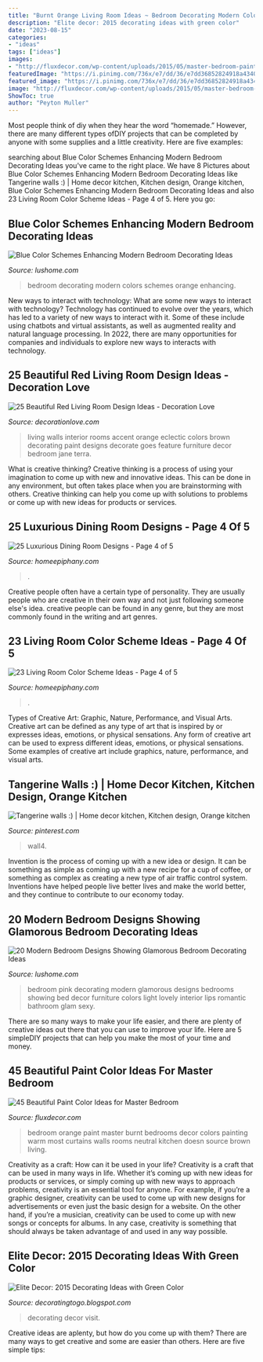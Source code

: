```yaml
---
title: "Burnt Orange Living Room Ideas ~ Bedroom Decorating Modern Colors Schemes Orange Enhancing"
description: "Elite decor: 2015 decorating ideas with green color"
date: "2023-08-15"
categories:
- "ideas"
tags: ["ideas"]
images:
- "http://fluxdecor.com/wp-content/uploads/2015/05/master-bedroom-painting/34-master-bedroom-painting-ideas.jpg"
featuredImage: "https://i.pinimg.com/736x/e7/dd/36/e7dd36852824918a4340e5660ebe9384--orange-walls-in-kitchen.jpg"
featured_image: "https://i.pinimg.com/736x/e7/dd/36/e7dd36852824918a4340e5660ebe9384--orange-walls-in-kitchen.jpg"
image: "http://fluxdecor.com/wp-content/uploads/2015/05/master-bedroom-painting/34-master-bedroom-painting-ideas.jpg"
ShowToc: true
author: "Peyton Muller"
---
```



Most people think of diy when they hear the word “homemade.” However, there are many different types ofDIY projects that can be completed by anyone with some supplies and a little creativity. Here are five examples:

	

		
searching about Blue Color Schemes Enhancing Modern Bedroom Decorating Ideas you've came to the right place. We have 8 Pictures about Blue Color Schemes Enhancing Modern Bedroom Decorating Ideas like Tangerine walls :) | Home decor kitchen, Kitchen design, Orange kitchen, Blue Color Schemes Enhancing Modern Bedroom Decorating Ideas and also 23 Living Room Color Scheme Ideas - Page 4 of 5. Here you go:
		
    
## Blue Color Schemes Enhancing Modern Bedroom Decorating Ideas

<img loading=lazy src="https://www.lushome.com/wp-content/uploads/2013/02/modern-bedroom-decorating-ideas-blue-colors-7.jpg" onerror="this.onerror=null;this.src='https://tse3.mm.bing.net/th?id=OIP.BGY973qUHZNZGZgyMty0KgHaJ4&amp;pid=15.1';" alt="Blue Color Schemes Enhancing Modern Bedroom Decorating Ideas">

_Source: lushome.com_

>bedroom decorating modern colors schemes orange enhancing. 

	

New ways to interact with technology: What are some new ways to interact with technology?
Technology has continued to evolve over the years, which has led to a variety of new ways to interact with it. Some of these include using chatbots and virtual assistants, as well as augmented reality and natural language processing. In 2022, there are many opportunities for companies and individuals to explore new ways to interacts with technology.

    
## 25 Beautiful Red Living Room Design Ideas - Decoration Love

<img loading=lazy src="http://www.decorationlove.com/wp-content/uploads/2016/09/Red-Accent-Wall-Living-Room-Ideas.jpg" onerror="this.onerror=null;this.src='https://tse1.mm.bing.net/th?id=OIP.tEJHBPIvqb4aB-5U3cNsmgHaLH&amp;pid=15.1';" alt="25 Beautiful Red Living Room Design Ideas - Decoration Love">

_Source: decorationlove.com_

>living walls interior rooms accent orange eclectic colors brown decorating paint designs decorate goes feature furniture decor bedroom jane terra. 

	

What is creative thinking?
Creative thinking is a process of using your imagination to come up with new and innovative ideas. This can be done in any environment, but often takes place when you are brainstorming with others. Creative thinking can help you come up with solutions to problems or come up with new ideas for products or services.

    
## 25 Luxurious Dining Room Designs - Page 4 Of 5

<img loading=lazy src="https://homeepiphany.com/wp-content/uploads/2015/04/25-Luxurious-Dining-Room-Designs-16.jpg" onerror="this.onerror=null;this.src='https://tse2.mm.bing.net/th?id=OIP.z_9SWD745-Dr733sIJAuVQHaE8&amp;pid=15.1';" alt="25 Luxurious Dining Room Designs - Page 4 of 5">

_Source: homeepiphany.com_

>. 

	

Creative people often have a certain type of personality. They are usually people who are creative in their own way and not just following someone else's idea. creative people can be found in any genre, but they are most commonly found in the writing and art genres.

    
## 23 Living Room Color Scheme Ideas - Page 4 Of 5

<img loading=lazy src="https://homeepiphany.com/wp-content/uploads/2015/10/23-Living-Room-Color-Scheme-Ideas-14.jpg" onerror="this.onerror=null;this.src='https://tse1.mm.bing.net/th?id=OIP.1tvSFIjVTaoY67kB-21yrgHaGM&amp;pid=15.1';" alt="23 Living Room Color Scheme Ideas - Page 4 of 5">

_Source: homeepiphany.com_

>. 

	

Types of Creative Art: Graphic, Nature, Performance, and Visual Arts.
Creative art can be defined as any type of art that is inspired by or expresses ideas, emotions, or physical sensations. Any form of creative art can be used to express different ideas, emotions, or physical sensations. Some examples of creative art include graphics, nature, performance, and visual arts.

    
## Tangerine Walls :) | Home Decor Kitchen, Kitchen Design, Orange Kitchen

<img loading=lazy src="https://i.pinimg.com/736x/e7/dd/36/e7dd36852824918a4340e5660ebe9384--orange-walls-in-kitchen.jpg" onerror="this.onerror=null;this.src='https://tse2.mm.bing.net/th?id=OIP.i4exMHdmgvW8OZDw5MWKGAHaJ2&amp;pid=15.1';" alt="Tangerine walls :) | Home decor kitchen, Kitchen design, Orange kitchen">

_Source: pinterest.com_

>wall4. 

	

Invention is the process of coming up with a new idea or design. It can be something as simple as coming up with a new recipe for a cup of coffee, or something as complex as creating a new type of air traffic control system. Inventions have helped people live better lives and make the world better, and they continue to contribute to our economy today.

    
## 20 Modern Bedroom Designs Showing Glamorous Bedroom Decorating Ideas

<img loading=lazy src="https://www.lushome.com/wp-content/uploads/2013/02/glamorous-bedroom-designs-decorating-ideas-1.jpg" onerror="this.onerror=null;this.src='https://tse1.mm.bing.net/th?id=OIP.Wjmnds5vFGvk9lr6CXKB-AHaJ3&amp;pid=15.1';" alt="20 Modern Bedroom Designs Showing Glamorous Bedroom Decorating Ideas">

_Source: lushome.com_

>bedroom pink decorating modern glamorous designs bedrooms showing bed decor furniture colors light lovely interior lips romantic bathroom glam sexy. 

	

There are so many ways to make your life easier, and there are plenty of creative ideas out there that you can use to improve your life. Here are 5 simpleDIY projects that can help you make the most of your time and money.

    
## 45 Beautiful Paint Color Ideas For Master Bedroom

<img loading=lazy src="http://fluxdecor.com/wp-content/uploads/2015/05/master-bedroom-painting/34-master-bedroom-painting-ideas.jpg" onerror="this.onerror=null;this.src='https://tse4.mm.bing.net/th?id=OIP.ex7NxVEZ2--lEmRIVjLnagHaJ4&amp;pid=15.1';" alt="45 Beautiful Paint Color Ideas for Master Bedroom">

_Source: fluxdecor.com_

>bedroom orange paint master burnt bedrooms decor colors painting warm most curtains walls rooms neutral kitchen doesn source brown living. 

	

Creativity as a craft: How can it be used in your life?
Creativity is a craft that can be used in many ways in life. Whether it’s coming up with new ideas for products or services, or simply coming up with new ways to approach problems, creativity is an essential tool for anyone. For example, if you’re a graphic designer, creativity can be used to come up with new designs for advertisements or even just the basic design for a website. On the other hand, if you’re a musician, creativity can be used to come up with new songs or concepts for albums. In any case, creativity is something that should always be taken advantage of and used in any way possible.

    
## Elite Decor: 2015 Decorating Ideas With Green Color

<img loading=lazy src="http://3.bp.blogspot.com/-hdR5mUlzb7w/U-Ronm_VEkI/AAAAAAAAAVg/8lCKzJKeBy0/s1600/2015-Decorating-Ideas-with-green-color-10.jpg" onerror="this.onerror=null;this.src='https://tse1.mm.bing.net/th?id=OIP.Mm6Rdpn10iZOXteZbwok7gHaJ3&amp;pid=15.1';" alt="Elite Decor: 2015 Decorating Ideas with Green Color">

_Source: decoratingtogo.blogspot.com_

>decorating decor visit. 

	

Creative ideas are aplenty, but how do you come up with them? There are many ways to get creative and some are easier than others. Here are five simple tips: 

